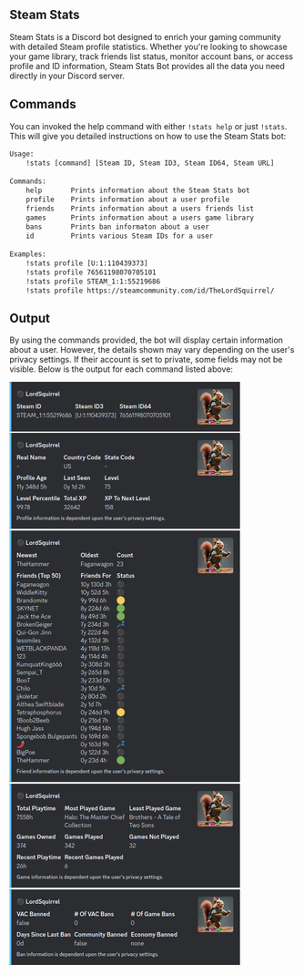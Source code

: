 ## Steam Stats

Steam Stats is a Discord bot designed to enrich your gaming community with detailed Steam profile statistics. Whether you're looking to showcase your game library, track friends list status, monitor account bans, or access profile and ID information, Steam Stats Bot provides all the data you need directly in your Discord server.

## Commands

You can invoked the help command with either `!stats help` or just `!stats`. This will give you detailed instructions on how to use the Steam Stats bot:
```
Usage:
    !stats [command] [Steam ID, Steam ID3, Steam ID64, Steam URL]

Commands:
    help       Prints information about the Steam Stats bot
    profile    Prints information about a user profile
    friends    Prints information about a users friends list
    games      Prints information about a users game library
    bans       Prints ban informaton about a user
    id         Prints various Steam IDs for a user

Examples:
    !stats profile [U:1:110439373]
    !stats profile 76561198070705101
    !stats profile STEAM_1:1:55219686
    !stats profile https://steamcommunity.com/id/TheLordSquirrel/
```

## Output

By using the commands provided, the bot will display certain information about a user. However, the details shown may vary depending on the user's privacy settings. If their account is set to private, some fields may not be visible. Below is the output for each command listed above:

![commands](./assets/commands.png)
